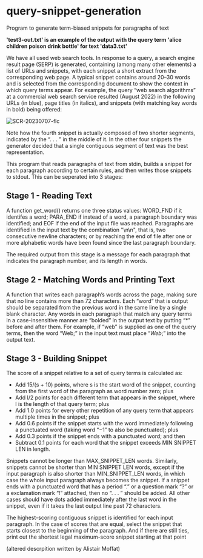 # query-snippet-generation
Program to generate term-biased snippets for paragraphs of text

**'test3-out.txt' is an example of the output with the query term 'alice children poison drink bottle' for text 'data3.txt'**


We have all used web search tools. In response to a query, a search engine result page (SERP) is generated, containing (among many other elements) a list of URLs and snippets, with each snippet a short extract from the corresponding web page. A typical snippet contains around 20–30 words and is selected from the corresponding document to show the context in which query terms appear.  For example, the query “web search algorithms” at a commercial web search service resulted (August 2022) in the following URLs (in blue), page titles (in italics), and snippets (with matching key words in bold) being offered:

![SCR-20230707-flc](https://github.com/ybotf/query-snippet-generation/assets/56858161/5258ab14-31ff-426f-abec-0e9e42d9a23b)

Note how the fourth snippet is actually composed of two shorter segments, indicated by the “. . . ” in the middle of it. In the other four snippets the generator decided that a single contiguous segment of text was the best representation.

This program that reads paragraphs of text from stdin, builds a snippet for each paragraph according to certain rules, and then writes those snippets to stdout. This can be seperated into 3 stages:

## Stage 1 - Reading Text
A function get_word() returns one three status values: WORD_FND if it identifes a word; PARA_END if instead of a word, a paragraph boundary was identified; and EOF if the end of the input file was reached. Paragraphs are identified in the input text by the combination "\n\n", that is, two consecutive newline characters; or by reaching the end of file after one or more alphabetic words have been found since the last paragraph boundary.

The required output from this stage is a message for each paragraph that indicates the paragraph number, and its length in words.

## Stage 2 - Matching Words and Printing Text
A function that writes each paragraph’s words across the page, making sure that no line contains more than 72 characters. Each “word” that is output should be separated from the previous word in the same line by a single blank character. Any words in each paragraph that match any query terms in a case-insensitive manner  are “bolded” in the output text by putting “*" before and after them. For example, if “web” is supplied as one of the query terms, then the word “Web;” in the input text must place “*Web*;” into the output text. 

## Stage 3 - Building Snippet
The score of a snippet relative to a set of query terms is calculated as:
- Add 15/(s + 10) points, where s is the start word of the snippet, counting from the first word of the paragraph as word number zero; plus
-  Add l/2 points for each different term that appears in the snippet, where l is the length of that query term; plus
-  Add 1.0 points for every other repetition of any query term that appears multiple times in the snippet; plus
-  Add 0.6 points if the snippet starts with the word immediately following a punctuated word (taking word “−1” to also be punctuated); plus
-  Add 0.3 points if the snippet ends with a punctuated word; and then
-  Subtract 0.1 points for each word that the snippet exceeds MIN SNIPPET LEN in length.
   
Snippets cannot be longer than MAX_SNIPPET_LEN words. Similarly, snippets cannot be shorter than MIN SNIPPET LEN words, except if the input paragraph is also shorter than MIN_SNIPPET_LEN words, in which case the whole input paragraph always becomes the snippet. If a snippet ends with a punctuated word that has a period “.” or a question mark “?” or a exclamation mark “!” attached, then no
“. . . ” should be added. All other cases should have dots added immediately after the last word in the
snippet, even if it takes the last output line past 72 characters.

The highest-scoring contiguous snippet is identified for each input paragraph. In the case of scores that are equal, select the snippet that starts closest to the beginning of the paragraph. And if there are still ties, print out the shortest legal maximum-score snippet starting at that point

(altered descrpition written by Alistair Moffat)

